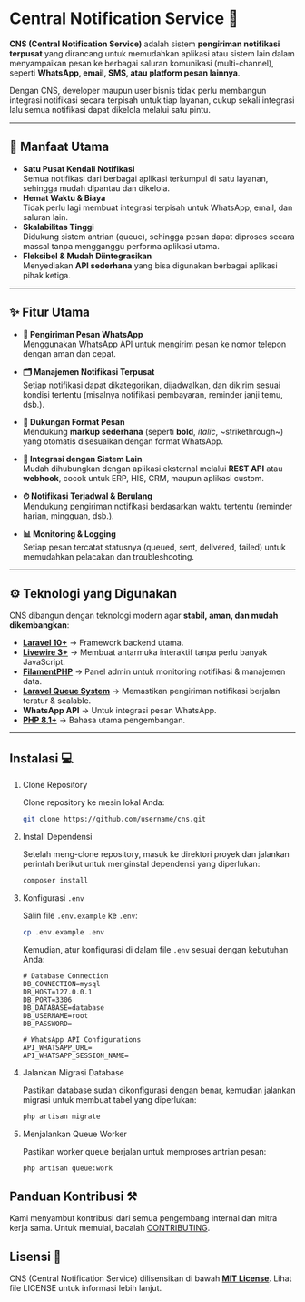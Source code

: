 # Central Notification Service 🔔  

**CNS (Central Notification Service)** adalah sistem **pengiriman notifikasi terpusat** yang dirancang untuk memudahkan aplikasi atau sistem lain dalam menyampaikan pesan ke berbagai saluran komunikasi (multi-channel), seperti **WhatsApp, email, SMS, atau platform pesan lainnya**.  

Dengan CNS, developer maupun user bisnis tidak perlu membangun integrasi notifikasi secara terpisah untuk tiap layanan, cukup sekali integrasi lalu semua notifikasi dapat dikelola melalui satu pintu.  

---

## 🎯 Manfaat Utama
- **Satu Pusat Kendali Notifikasi**  
  Semua notifikasi dari berbagai aplikasi terkumpul di satu layanan, sehingga mudah dipantau dan dikelola.  
- **Hemat Waktu & Biaya**  
  Tidak perlu lagi membuat integrasi terpisah untuk WhatsApp, email, dan saluran lain.  
- **Skalabilitas Tinggi**  
  Didukung sistem antrian (queue), sehingga pesan dapat diproses secara massal tanpa mengganggu performa aplikasi utama.  
- **Fleksibel & Mudah Diintegrasikan**  
  Menyediakan **API sederhana** yang bisa digunakan berbagai aplikasi pihak ketiga.  

---

## ✨ Fitur Utama
- **📱 Pengiriman Pesan WhatsApp**  
  Menggunakan WhatsApp API untuk mengirim pesan ke nomor telepon dengan aman dan cepat.  

- **🗂 Manajemen Notifikasi Terpusat**  
  Setiap notifikasi dapat dikategorikan, dijadwalkan, dan dikirim sesuai kondisi tertentu (misalnya notifikasi pembayaran, reminder janji temu, dsb.).  

- **📝 Dukungan Format Pesan**  
  Mendukung **markup sederhana** (seperti **bold**, *italic*, ~strikethrough~) yang otomatis disesuaikan dengan format WhatsApp.  

- **🔗 Integrasi dengan Sistem Lain**  
  Mudah dihubungkan dengan aplikasi eksternal melalui **REST API** atau **webhook**, cocok untuk ERP, HIS, CRM, maupun aplikasi custom.  

- **⏱ Notifikasi Terjadwal & Berulang**  
  Mendukung pengiriman notifikasi berdasarkan waktu tertentu (reminder harian, mingguan, dsb.).  

- **📊 Monitoring & Logging**  
  Setiap pesan tercatat statusnya (queued, sent, delivered, failed) untuk memudahkan pelacakan dan troubleshooting.  

---

## ⚙️ Teknologi yang Digunakan
CNS dibangun dengan teknologi modern agar **stabil, aman, dan mudah dikembangkan**:

- **[Laravel 10+](https://laravel.com/)** → Framework backend utama.  
- **[Livewire 3+](https://laravel-livewire.com/)** → Membuat antarmuka interaktif tanpa perlu banyak JavaScript.  
- **[FilamentPHP](https://filamentphp.com/)** → Panel admin untuk monitoring notifikasi & manajemen data.  
- **[Laravel Queue System](https://laravel.com/docs/queues)** → Memastikan pengiriman notifikasi berjalan teratur & scalable.  
- **WhatsApp API** → Untuk integrasi pesan WhatsApp.  
- **[PHP 8.1+](https://php.net/)** → Bahasa utama pengembangan.  

---

## Instalasi 💻

1. Clone Repository

    Clone repository ke mesin lokal Anda:
    ```bash
    git clone https://github.com/username/cns.git
    ```

2. Install Dependensi

    Setelah meng-clone repository, masuk ke direktori proyek dan jalankan perintah berikut untuk menginstal dependensi yang diperlukan:
    ```bash
    composer install
    ```

3. Konfigurasi `.env`

    Salin file `.env.example` ke `.env`:
    ```bash
    cp .env.example .env
    ```
    Kemudian, atur konfigurasi di dalam file `.env` sesuai dengan kebutuhan Anda:
    ```env
    # Database Connection
    DB_CONNECTION=mysql
    DB_HOST=127.0.0.1
    DB_PORT=3306
    DB_DATABASE=database
    DB_USERNAME=root
    DB_PASSWORD=

    # WhatsApp API Configurations
    API_WHATSAPP_URL=
    API_WHATSAPP_SESSION_NAME=
    ```
    
4. Jalankan Migrasi Database

    Pastikan database sudah dikonfigurasi dengan benar, kemudian jalankan migrasi untuk membuat tabel yang diperlukan:
    ```bash
    php artisan migrate
    ```

5. Menjalankan Queue Worker
    
    Pastikan worker queue berjalan untuk memproses antrian pesan:

    ```bash
    php artisan queue:work
    ```

## Panduan Kontribusi ⚒️

Kami menyambut kontribusi dari semua pengembang internal dan mitra kerja sama. Untuk memulai, bacalah [CONTRIBUTING](CONTRIBUTING.md).

## Lisensi 🔐

CNS (Central Notification Service) dilisensikan di bawah **[MIT License](LICENSE)**. Lihat file LICENSE untuk informasi lebih lanjut.
